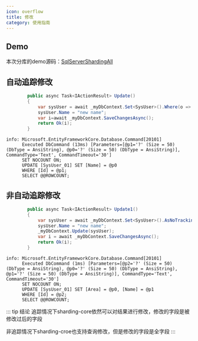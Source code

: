 ```yaml
---
icon: overflow
title: 修改
category: 使用指南
---
```




## Demo
本次分库的demo源码：[SqlServerShardingAll](https://github.com/xuejmnet/sharding-core/tree/main/samples/Sample.SqlServerShardingAll)

## 自动追踪修改

```csharp
        public async Task<IActionResult> Update()
        {
            var sysUser = await _myDbContext.Set<SysUser>().Where(o => o.Id == "1").FirstOrDefaultAsync();
            sysUser.Name = "new name";
            var i=await _myDbContext.SaveChangesAsync();
            return Ok(i);
        }
```

```shell
info: Microsoft.EntityFrameworkCore.Database.Command[20101]
      Executed DbCommand (13ms) [Parameters=[@p1='?' (Size = 50) (DbType = AnsiString), @p0='?' (Size = 50) (DbType = AnsiString)], CommandType='Text', CommandTimeout='30']
      SET NOCOUNT ON;
      UPDATE [SysUser_01] SET [Name] = @p0
      WHERE [Id] = @p1;
      SELECT @@ROWCOUNT;
```
## 非自动追踪修改

```csharp
        public async Task<IActionResult> Update1()
        {
            var sysUser = await _myDbContext.Set<SysUser>().AsNoTracking().Where(o => o.Id == "1").FirstOrDefaultAsync();
            sysUser.Name = "new name";
            _myDbContext.Update(sysUser);
            var i = await _myDbContext.SaveChangesAsync();
            return Ok(i);
        }
````
```shell
info: Microsoft.EntityFrameworkCore.Database.Command[20101]
      Executed DbCommand (1ms) [Parameters=[@p2='?' (Size = 50) (DbType = AnsiString), @p0='?' (Size = 50) (DbType = AnsiString), @p1='?' (Size = 50) (DbType = AnsiString)], CommandType='Text', CommandTimeout='30']
      SET NOCOUNT ON;
      UPDATE [SysUser_01] SET [Area] = @p0, [Name] = @p1
      WHERE [Id] = @p2;
      SELECT @@ROWCOUNT;
```
::: tip 结论
追踪情况下sharding-core依然可以对结果进行修改，修改的字段是被修改过后的字段

非追踪情况下sharding-croe也支持查询修改，但是修改的字段是全字段
:::